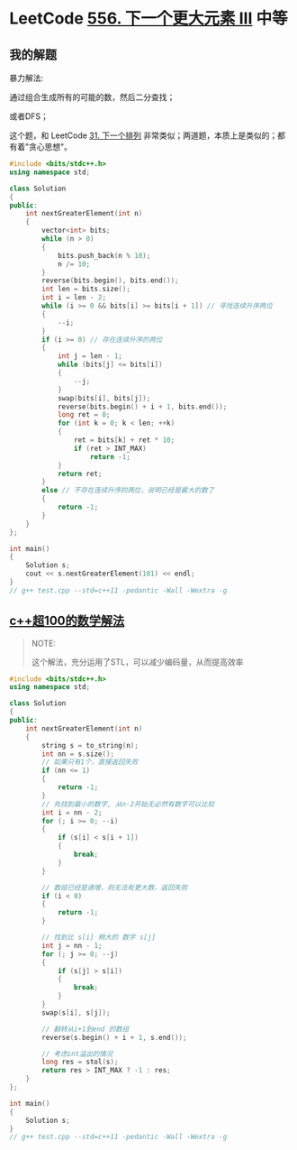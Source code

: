 # LeetCode [556. 下一个更大元素 III](https://leetcode-cn.com/problems/next-greater-element-iii/) 中等



## 我的解题

暴力解法:

通过组合生成所有的可能的数，然后二分查找；

或者DFS；



这个题，和 LeetCode [31. 下一个排列](https://leetcode-cn.com/problems/next-permutation/) 非常类似；两道题，本质上是类似的；都有着"贪心思想"。



```C++
#include <bits/stdc++.h>
using namespace std;

class Solution
{
public:
	int nextGreaterElement(int n)
	{
		vector<int> bits;
		while (n > 0)
		{
			bits.push_back(n % 10);
			n /= 10;
		}
		reverse(bits.begin(), bits.end());
		int len = bits.size();
		int i = len - 2;
		while (i >= 0 && bits[i] >= bits[i + 1]) // 寻找连续升序两位
		{
			--i;
		}
		if (i >= 0) // 存在连续升序的两位
		{
			int j = len - 1;
			while (bits[j] <= bits[i])
			{
				--j;
			}
			swap(bits[i], bits[j]);
			reverse(bits.begin() + i + 1, bits.end());
			long ret = 0;
			for (int k = 0; k < len; ++k)
			{
				ret = bits[k] + ret * 10;
				if (ret > INT_MAX)
					return -1;
			}
			return ret;
		}
		else // 不存在连续升序的两位，说明已经是最大的数了
		{
			return -1;
		}
	}
};

int main()
{
	Solution s;
	cout << s.nextGreaterElement(101) << endl;
}
// g++ test.cpp --std=c++11 -pedantic -Wall -Wextra -g


```



## [c++超100的数学解法](https://leetcode-cn.com/problems/next-greater-element-iii/solution/cchao-100de-shu-xue-jie-fa-by-ffreturn-rccw/)

> NOTE: 
>
> 这个解法，充分运用了STL，可以减少编码量，从而提高效率

```C++
#include <bits/stdc++.h>
using namespace std;

class Solution
{
public:
	int nextGreaterElement(int n)
	{
		string s = to_string(n);
		int nn = s.size();
		// 如果只有1个，直接返回失败
		if (nn <= 1)
		{
			return -1;
		}
		// 先找到最小的数字, 从n-2开始无必然有数字可以比较
		int i = nn - 2;
		for (; i >= 0; --i)
		{
			if (s[i] < s[i + 1])
			{
				break;
			}
		}

		// 数组已经是递增，则无法有更大数，返回失败
		if (i < 0)
		{
			return -1;
		}

		// 找到比 s[i] 稍大的 数字 s[j]
		int j = nn - 1;
		for (; j >= 0; --j)
		{
			if (s[j] > s[i])
			{
				break;
			}
		}
		swap(s[i], s[j]);

		// 翻转从i+1到end 的数组
		reverse(s.begin() + i + 1, s.end());

		// 考虑int溢出的情况
		long res = stol(s);
		return res > INT_MAX ? -1 : res;
	}
};

int main()
{
	Solution s;
}
// g++ test.cpp --std=c++11 -pedantic -Wall -Wextra -g

```

